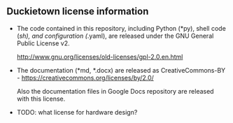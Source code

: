 
Duckietown license information
------------------------------

* The code contained in this repository, including Python (*py), 
  shell code (*sh), and configuration (*.yaml), are released 
  under the GNU General Public License v2.

  http://www.gnu.org/licenses/old-licenses/gpl-2.0.en.html

* The documentation (*md, *.docx) are released as CreativeCommons-BY -
  https://creativecommons.org/licenses/by/2.0/
  
  Also the documentation files in Google Docs repository are released
  with this license.
  
* TODO: what license for hardware design?
